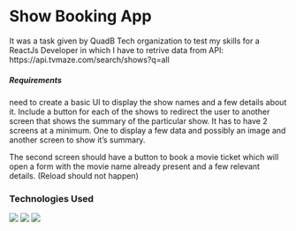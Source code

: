<h1>Show Booking App</h1>
<p>It was a task given by QuadB Tech organization to test my skills for a ReactJs Developer in which I have to retrive data from API: https://api.tvmaze.com/search/shows?q=all </p>
<h5>Requirements</h5>
<p>need to create a basic UI to display the show names and a few details about it. Include a button for each of the shows to redirect the user to another screen that shows the summary of the particular show. It has to have 2 screens at a minimum. One to display a few data and possibly an image and another screen to show it’s summary.</P>
<p>The second screen should have a button to book a movie ticket which will open a form with the movie name already present and a few relevant details.
(Reload should not happen)</P>

<h3>Technologies Used</h3>
<img src="https://img.icons8.com/color/48/000000/html-5--v1.png"/> <img src="https://img.icons8.com/color/48/000000/css3.png"/> <img src="https://img.icons8.com/color/48/000000/javascript--v2.png"/>


